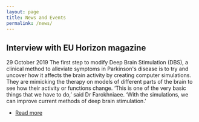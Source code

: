 ```yaml
---
layout: page
title: News and Events
permalink: /news/
---
```



## Interview with EU Horizon  magazine
29 October 2019
The first step to modify Deep Brain Stimulation (DBS), a clinical method to alleviate symptoms in Parkinson's disease is to try and uncover how it affects the brain activity by creating computer simulations. They are mimicking the therapy on models of different parts of the brain to see how their activity or functions change. ‘This is one of the very basic things that we have to do,’ said Dr Farokhniaee. ‘With the simulations, we can improve current methods of deep brain stimulation.’

- [Read more](https://projects.research-and-innovation.ec.europa.eu/en/horizon-magazine/parkinsons-disease-stimulation-brain-feet-may-help-people-overcome-freezing-episodes)

